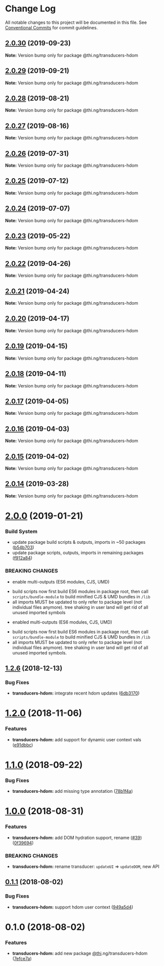 # Change Log

All notable changes to this project will be documented in this file.
See [Conventional Commits](https://conventionalcommits.org) for commit guidelines.

## [2.0.30](https://github.com/thi-ng/umbrella/compare/@thi.ng/transducers-hdom@2.0.29...@thi.ng/transducers-hdom@2.0.30) (2019-09-23)

**Note:** Version bump only for package @thi.ng/transducers-hdom





## [2.0.29](https://github.com/thi-ng/umbrella/compare/@thi.ng/transducers-hdom@2.0.28...@thi.ng/transducers-hdom@2.0.29) (2019-09-21)

**Note:** Version bump only for package @thi.ng/transducers-hdom





## [2.0.28](https://github.com/thi-ng/umbrella/compare/@thi.ng/transducers-hdom@2.0.27...@thi.ng/transducers-hdom@2.0.28) (2019-08-21)

**Note:** Version bump only for package @thi.ng/transducers-hdom





## [2.0.27](https://github.com/thi-ng/umbrella/compare/@thi.ng/transducers-hdom@2.0.26...@thi.ng/transducers-hdom@2.0.27) (2019-08-16)

**Note:** Version bump only for package @thi.ng/transducers-hdom





## [2.0.26](https://github.com/thi-ng/umbrella/compare/@thi.ng/transducers-hdom@2.0.25...@thi.ng/transducers-hdom@2.0.26) (2019-07-31)

**Note:** Version bump only for package @thi.ng/transducers-hdom





## [2.0.25](https://github.com/thi-ng/umbrella/compare/@thi.ng/transducers-hdom@2.0.24...@thi.ng/transducers-hdom@2.0.25) (2019-07-12)

**Note:** Version bump only for package @thi.ng/transducers-hdom





## [2.0.24](https://github.com/thi-ng/umbrella/compare/@thi.ng/transducers-hdom@2.0.23...@thi.ng/transducers-hdom@2.0.24) (2019-07-07)

**Note:** Version bump only for package @thi.ng/transducers-hdom





## [2.0.23](https://github.com/thi-ng/umbrella/compare/@thi.ng/transducers-hdom@2.0.22...@thi.ng/transducers-hdom@2.0.23) (2019-05-22)

**Note:** Version bump only for package @thi.ng/transducers-hdom





## [2.0.22](https://github.com/thi-ng/umbrella/compare/@thi.ng/transducers-hdom@2.0.21...@thi.ng/transducers-hdom@2.0.22) (2019-04-26)

**Note:** Version bump only for package @thi.ng/transducers-hdom





## [2.0.21](https://github.com/thi-ng/umbrella/compare/@thi.ng/transducers-hdom@2.0.20...@thi.ng/transducers-hdom@2.0.21) (2019-04-24)

**Note:** Version bump only for package @thi.ng/transducers-hdom





## [2.0.20](https://github.com/thi-ng/umbrella/compare/@thi.ng/transducers-hdom@2.0.19...@thi.ng/transducers-hdom@2.0.20) (2019-04-17)

**Note:** Version bump only for package @thi.ng/transducers-hdom





## [2.0.19](https://github.com/thi-ng/umbrella/compare/@thi.ng/transducers-hdom@2.0.18...@thi.ng/transducers-hdom@2.0.19) (2019-04-15)

**Note:** Version bump only for package @thi.ng/transducers-hdom





## [2.0.18](https://github.com/thi-ng/umbrella/compare/@thi.ng/transducers-hdom@2.0.17...@thi.ng/transducers-hdom@2.0.18) (2019-04-11)

**Note:** Version bump only for package @thi.ng/transducers-hdom





## [2.0.17](https://github.com/thi-ng/umbrella/compare/@thi.ng/transducers-hdom@2.0.16...@thi.ng/transducers-hdom@2.0.17) (2019-04-05)

**Note:** Version bump only for package @thi.ng/transducers-hdom





## [2.0.16](https://github.com/thi-ng/umbrella/compare/@thi.ng/transducers-hdom@2.0.15...@thi.ng/transducers-hdom@2.0.16) (2019-04-03)

**Note:** Version bump only for package @thi.ng/transducers-hdom





## [2.0.15](https://github.com/thi-ng/umbrella/compare/@thi.ng/transducers-hdom@2.0.14...@thi.ng/transducers-hdom@2.0.15) (2019-04-02)

**Note:** Version bump only for package @thi.ng/transducers-hdom





## [2.0.14](https://github.com/thi-ng/umbrella/compare/@thi.ng/transducers-hdom@2.0.13...@thi.ng/transducers-hdom@2.0.14) (2019-03-28)

**Note:** Version bump only for package @thi.ng/transducers-hdom







# [2.0.0](https://github.com/thi-ng/umbrella/compare/@thi.ng/transducers-hdom@1.2.16...@thi.ng/transducers-hdom@2.0.0) (2019-01-21)


### Build System

* update package build scripts & outputs, imports in ~50 packages ([b54b703](https://github.com/thi-ng/umbrella/commit/b54b703))
* update package scripts, outputs, imports in remaining packages ([f912a84](https://github.com/thi-ng/umbrella/commit/f912a84))


### BREAKING CHANGES

* enable multi-outputs (ES6 modules, CJS, UMD)

- build scripts now first build ES6 modules in package root, then call
  `scripts/bundle-module` to build minified CJS & UMD bundles in `/lib`
- all imports MUST be updated to only refer to package level
  (not individual files anymore). tree shaking in user land will get rid of
  all unused imported symbols
* enabled multi-outputs (ES6 modules, CJS, UMD)

- build scripts now first build ES6 modules in package root, then call
  `scripts/bundle-module` to build minified CJS & UMD bundles in `/lib`
- all imports MUST be updated to only refer to package level
  (not individual files anymore). tree shaking in user land will get rid of
  all unused imported symbols.


## [1.2.6](https://github.com/thi-ng/umbrella/compare/@thi.ng/transducers-hdom@1.2.5...@thi.ng/transducers-hdom@1.2.6) (2018-12-13)


### Bug Fixes

* **transducers-hdom:** integrate recent hdom updates ([6db3170](https://github.com/thi-ng/umbrella/commit/6db3170))


# [1.2.0](https://github.com/thi-ng/umbrella/compare/@thi.ng/transducers-hdom@1.1.9...@thi.ng/transducers-hdom@1.2.0) (2018-11-06)


### Features

* **transducers-hdom:** add support for dynamic user context vals ([e91dbbc](https://github.com/thi-ng/umbrella/commit/e91dbbc))


<a name="1.1.0"></a>
# [1.1.0](https://github.com/thi-ng/umbrella/compare/@thi.ng/transducers-hdom@1.1.0-alpha.2...@thi.ng/transducers-hdom@1.1.0) (2018-09-22)


### Bug Fixes

* **transducers-hdom:** add missing type annotation ([78b1f4a](https://github.com/thi-ng/umbrella/commit/78b1f4a))


<a name="1.0.0"></a>
# [1.0.0](https://github.com/thi-ng/umbrella/compare/@thi.ng/transducers-hdom@0.1.5...@thi.ng/transducers-hdom@1.0.0) (2018-08-31)


### Features

* **transducers-hdom:** add DOM hydration support, rename ([#39](https://github.com/thi-ng/umbrella/issues/39)) ([0f39694](https://github.com/thi-ng/umbrella/commit/0f39694))


### BREAKING CHANGES

* **transducers-hdom:** rename transducer: `updateUI` => `updateDOM`, new API


<a name="0.1.1"></a>
## [0.1.1](https://github.com/thi-ng/umbrella/compare/@thi.ng/transducers-hdom@0.1.0...@thi.ng/transducers-hdom@0.1.1) (2018-08-02)


### Bug Fixes

* **transducers-hdom:** support hdom user context ([949a5d4](https://github.com/thi-ng/umbrella/commit/949a5d4))




<a name="0.1.0"></a>
# 0.1.0 (2018-08-02)


### Features

* **transducers-hdom:** add new package [@thi](https://github.com/thi).ng/transducers-hdom ([7efce7a](https://github.com/thi-ng/umbrella/commit/7efce7a))
